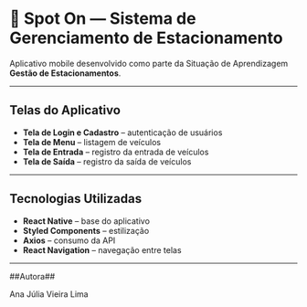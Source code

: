 # 🚗 Spot On — Sistema de Gerenciamento de Estacionamento

Aplicativo mobile desenvolvido como parte da Situação de Aprendizagem **Gestão de Estacionamentos**.

---

## Telas do Aplicativo

- **Tela de Login e Cadastro** – autenticação de usuários  
- **Tela de Menu** – listagem de veículos 
- **Tela de Entrada** – registro da entrada de veículos
- **Tela de Saída** – registro da saída de veículos

---

## Tecnologias Utilizadas
- **React Native** – base do aplicativo
- **Styled Components** – estilização
- **Axios** – consumo da API
- **React Navigation** – navegação entre telas

---

##Autora##

Ana Júlia Vieira Lima



